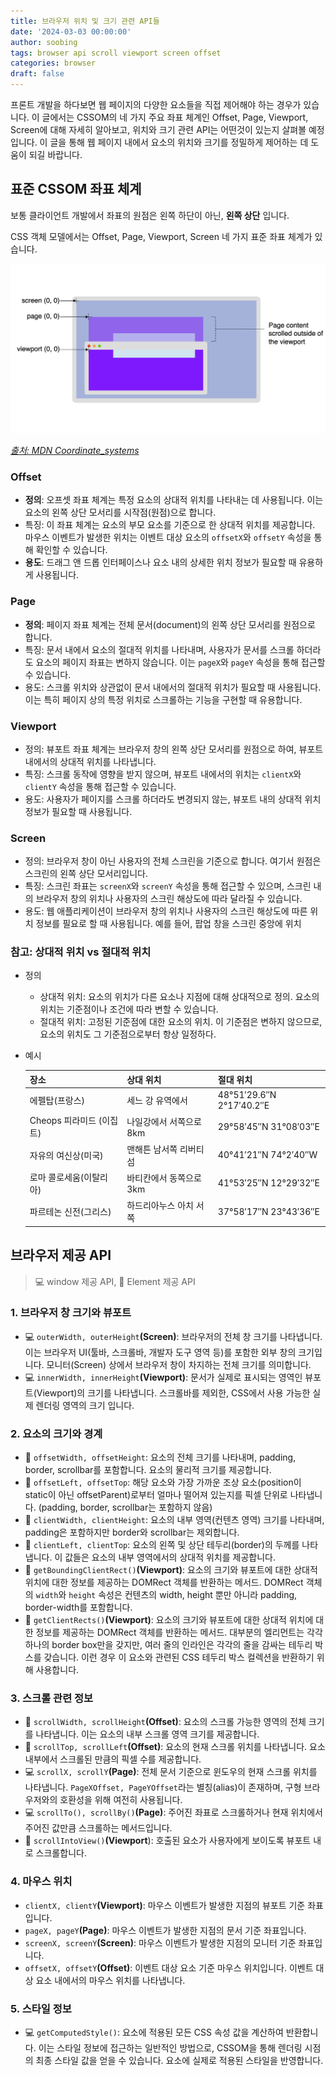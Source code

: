 ```yaml
---
title: 브라우저 위치 및 크기 관련 API들
date: '2024-03-03 00:00:00'
author: soobing
tags: browser api scroll viewport screen offset
categories: browser
draft: false
---
```


프론트 개발을 하다보면 웹 페이지의 다양한 요소들을 직접 제어해야 하는 경우가 있습니다.  이 글에서는 CSSOM의 네 가지 주요 좌표 체계인 Offset, Page, Viewport, Screen에 대해 자세히 알아보고, 위치와 크기 관련 API는 어떤것이 있는지 살펴볼 예정입니다. 이 글을 통해 웹 페이지 내에서 요소의 위치와 크기를 정밀하게 제어하는 데 도움이 되길 바랍니다.

## **표준 CSSOM 좌표 체계**

보통 클라이언트 개발에서 좌표의 원점은 왼쪽 하단이 아닌, **왼쪽 상단** 입니다.

CSS 객체 모델에서는  Offset, Page, Viewport, Screen 네 가지 표준 좌표 체계가 있습니다.

![coordinate](./coordinate.png)

[*출처: MDN Coordinate_systems*](https://developer.mozilla.org/en-US/docs/Web/CSS/CSSOM_view/Coordinate_systems)

### **Offset**

- **정의**: 오프셋 좌표 체계는 특정 요소의 상대적 위치를 나타내는 데 사용됩니다. 이는 요소의 왼쪽 상단 모서리를 시작점(원점)으로 합니다.
- 특징: 이 좌표 체계는 요소의 부모 요소를 기준으로 한 상대적 위치를 제공합니다. 마우스 이벤트가 발생한 위치는 이벤트 대상 요소의 `offsetX`와 `offsetY` 속성을 통해 확인할 수 있습니다.
- **용도**: 드래그 앤 드롭 인터페이스나 요소 내의 상세한 위치 정보가 필요할 때 유용하게 사용됩니다.

### **Page**

- **정의**: 페이지 좌표 체계는 전체 문서(document)의 왼쪽 상단 모서리를 원점으로 합니다.
- 특징: 문서 내에서 요소의 절대적 위치를 나타내며, 사용자가 문서를 스크롤 하더라도 요소의 페이지 좌표는 변하지 않습니다. 이는 `pageX`와 `pageY` 속성을 통해 접근할 수 있습니다.
- 용도: 스크롤 위치와 상관없이 문서 내에서의 절대적 위치가 필요할 때 사용됩니다. 이는 특히 페이지 상의 특정 위치로 스크롤하는 기능을 구현할 때 유용합니다.

### Viewport

- 정의: 뷰포트 좌표 체계는 브라우저 창의 왼쪽 상단 모서리를 원점으로 하여, 뷰포트 내에서의 상대적 위치를 나타냅니다.
- 특징: 스크롤 동작에 영향을 받지 않으며, 뷰포트 내에서의 위치는 `clientX`와 `clientY` 속성을 통해 접근할 수 있습니다.
- 용도: 사용자가 페이지를 스크롤 하더라도 변경되지 않는, 뷰포트 내의 상대적 위치 정보가 필요할 때 사용됩니다.

### Screen

- 정의: 브라우저 창이 아닌 사용자의 전체 스크린을 기준으로 합니다. 여기서 원점은 스크린의 왼쪽 상단 모서리입니다.
- 특징: 스크린 좌표는 `screenX`와 `screenY` 속성을 통해 접근할 수 있으며, 스크린 내의 브라우저 창의 위치나 사용자의 스크린 해상도에 따라 달라질 수 있습니다.
- 용도: 웹 애플리케이션이 브라우저 창의 위치나 사용자의 스크린 해상도에 따른 위치 정보를 필요로 할 때 사용됩니다. 예를 들어, 팝업 창을 스크린 중앙에 위치

### 참고: 상대적 위치 vs 절대적 위치

- 정의
    - 상대적 위치: 요소의 위치가 다른 요소나 지점에 대해 상대적으로 정의. 요소의 위치는 기준점이나 조건에 따라 변할 수 있습니다.
    - 절대적 위치: 고정된 기준점에 대한 요소의 위치. 이 기준점은 변하지 않으므로, 요소의 위치도 그 기준점으로부터 항상 일정하다.
- 예시
    
    
    | 장소 | 상대 위치 | 절대 위치 |
    | --- | --- | --- |
    | 에펠탑(프랑스) | 세느 강 유역에서 | 48°51′29.6″N 2°17′40.2″E |
    | Cheops 피라미드 (이집트) | 나일강에서 서쪽으로 8km | 29°58′45″N 31°08′03″E |
    | 자유의 여신상(미국) | 맨해튼 남서쪽 리버티 섬 | 40°41′21″N 74°2′40″W |
    | 로마 콜로세움(이탈리아) | 바티칸에서 동쪽으로 3km | 41°53′25″N 12°29′32″E |
    | 파르테논 신전(그리스) | 하드리아누스 아치 서쪽 | 37°58′17″N 23°43′36″E |

## 브라우저 제공 API

> 💻 window 제공 API,  🌱 Element 제공 API
> 

### 1. 브라우저 창 크기와 뷰포트

- 💻 `outerWidth, outerHeight`**(Screen)**: 브라우저의 전체 창 크기를 나타냅니다. 이는 브라우저 UI(툴바, 스크롤바, 개발자 도구 영역 등)를 포함한 외부 창의 크기입니다. 모니터(Screen) 상에서 브라우저 창이 차지하는 전체 크기를 의미합니다.
- 💻 `innerWidth, innerHeight`**(Viewport)**: 문서가 실제로 표시되는 영역인 뷰포트(Viewport)의 크기를 나타냅니다. 스크롤바를 제외한, CSS에서 사용 가능한 실제 렌더링 영역의 크기 입니다.

### 2. 요소의 크기와 경계

- 🌱 `offsetWidth, offsetHeight`: 요소의 전체 크기를 나타내며, padding, border, scrollbar를 포함합니다. 요소의 물리적 크기를 제공합니다.
- 🌱 `offsetLeft, offsetTop`: 해당 요소와 가장 가까운 조상 요소(position이 static이 아닌 offsetParent)로부터 얼마나 떨어져 있는지를 픽셀 단위로 나타냅니다. (padding, border, scrollbar는 포함하지 않음)
- 🌱 `clientWidth, clientHeight`: 요소의 내부 영역(컨텐츠 영역) 크기를 나타내며, padding은 포함하지만 border와 scrollbar는 제외합니다.
- 🌱 `clientLeft, clientTop`: 요소의 왼쪽 및 상단 테두리(border)의 두께를 나타냅니다. 이 값들은 요소의 내부 영역에서의 상대적 위치를 제공합니다.
- 🌱 `getBoundingClientRect()`**(Viewport)**: 요소의 크기와 뷰포트에 대한 상대적 위치에 대한 정보를 제공하는 DOMRect 객체를 반환하는 메서드. DOMRect 객체의 `width`와 `height` 속성은 컨텐츠의 width, height 뿐만 아니라 padding, border-width를 포함합니다.
- 🌱 `getClientRects()`**(Viewport)**: 요소의 크기와 뷰포트에 대한 상대적 위치에 대한 정보를 제공하는 DOMRect 객체를 반환하는 메서드. 대부분의 엘리먼트는 각각 하나의 border box만을 갖지만, 여러 줄의 인라인은 각각의 줄을 감싸는 테두리 박스를 갖습니다. 이런 경우 이 요소와 관련된 CSS 테두리 박스 컬렉션을 반환하기 위해 사용합니다.

### 3. 스크롤 관련 정보

- 🌱 `scrollWidth, scrollHeight`**(Offset)**: 요소의 스크롤 가능한 영역의 전체 크기를 나타냅니다. 이는 요소의 내부 스크롤 영역 크기를 제공합니다.
- 🌱 `scrollTop, scrollLeft`**(Offset)**: 요소의 현재 스크롤 위치를 나타냅니다. 요소 내부에서 스크롤된 만큼의 픽셀 수를 제공합니다.
- 💻 `scrollX, scrollY`**(Page)**: 전체 문서 기준으로 윈도우의 현재 스크롤 위치를 나타냅니다. `PageXOffset, PageYOffset`라는 별칭(alias)이 존재하며, 구형 브라우저와의 호환성을 위해 여전히 사용됩니다.
- 💻 `scrollTo(), scrollBy()`**(Page)**: 주어진 좌표로 스크롤하거나 현재 위치에서 주어진 값만큼 스크롤하는 메서드입니다.
- 🌱 `scrollIntoView()`**(Viewport**): 호출된 요소가 사용자에게 보이도록 뷰포트 내로 스크롤합니다.

### 4. 마우스 위치

- `clientX, clientY`**(Viewport)**: 마우스 이벤트가 발생한 지점의 뷰포트 기준 좌표입니다.
- `pageX, pageY`**(Page)**: 마우스 이벤트가 발생한 지점의 문서 기준 좌표입니다.
- `screenX, screenY`**(Screen)**: 마우스 이벤트가 발생한 지점의 모니터 기준 좌표입니다.
- `offsetX, offsetY`**(Offset)**: 이벤트 대상 요소 기준 마우스 위치입니다. 이벤트 대상 요소 내에서의 마우스 위치를 나타냅니다.

### 5. 스타일 정보

- 💻 `getComputedStyle()`: 요소에 적용된 모든 CSS 속성 값을 계산하여 반환합니다. 이는 스타일 정보에 접근하는 일반적인 방법으로, CSSOM을 통해 렌더링 시점의 최종 스타일 값을 얻을 수 있습니다. 요소에 실제로 적용된 스타일을 반영합니다.